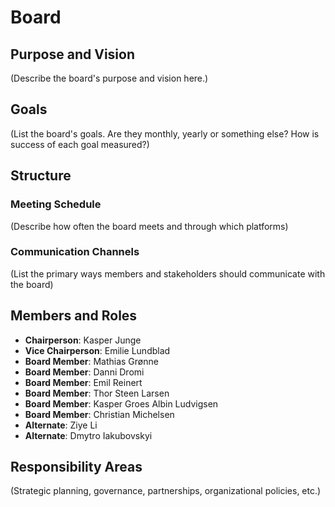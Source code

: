 # Board

## Purpose and Vision

(Describe the board's purpose and vision here.)

## Goals

(List the board's goals. Are they monthly, yearly or something else? How is success of each goal measured?)

## Structure

### Meeting Schedule
(Describe how often the board meets and through which platforms)

### Communication Channels
(List the primary ways members and stakeholders should communicate with the board)

## Members and Roles

- **Chairperson**: Kasper Junge
- **Vice Chairperson**: Emilie Lundblad
- **Board Member**: Mathias Grønne
- **Board Member**: Danni Dromi
- **Board Member**: Emil Reinert
- **Board Member**: Thor Steen Larsen
- **Board Member**: Kasper Groes Albin Ludvigsen
- **Board Member**: Christian Michelsen
- **Alternate**: Ziye Li
- **Alternate**: Dmytro Iakubovskyi

## Responsibility Areas

(Strategic planning, governance, partnerships, organizational policies, etc.)